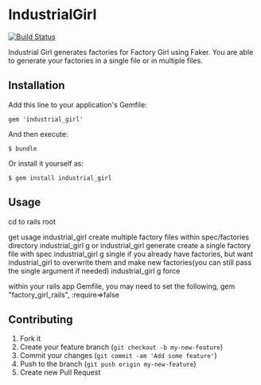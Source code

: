 # IndustrialGirl

[![Build Status](https://secure.travis-ci.org/danbickford007/industrial_girl.png)](http://travis-ci.org/danbickford007/industrial_girl?branch=master)

Industrial Girl generates factories for Factory Girl using Faker.  You are able to generate your 
factories in a single file or in multiple files.

## Installation

Add this line to your application's Gemfile:

    gem 'industrial_girl'

And then execute:

    $ bundle

Or install it yourself as:

    $ gem install industrial_girl

## Usage

cd to rails root

get usage
  industrial_girl
create multiple factory files within spec/factories directory
  industrial_girl g or industrial_girl generate 
create a single factory file with spec
  industrial_girl g single
if you already have factories, but want industrial_girl to overwrite them and make new factories(you can still pass the single argument if needed)
  industrial_girl g force

within your rails app Gemfile, you may need to set the following,
gem "factory_girl_rails", :require=>false

## Contributing

1. Fork it
2. Create your feature branch (`git checkout -b my-new-feature`)
3. Commit your changes (`git commit -am 'Add some feature'`)
4. Push to the branch (`git push origin my-new-feature`)
5. Create new Pull Request
